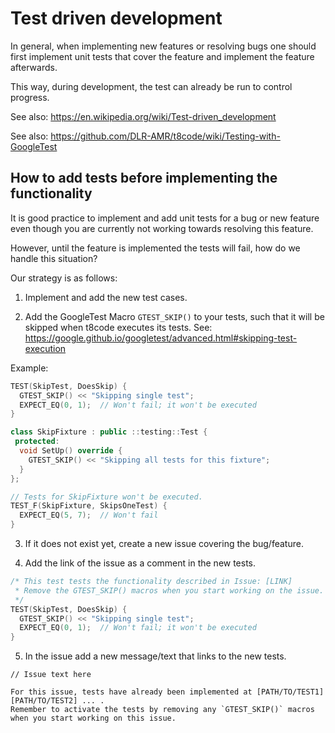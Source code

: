 # Test driven development

In general, when implementing new features or resolving bugs one should first implement unit tests that cover the feature and implement the feature afterwards.

This way, during development, the test can already be run to control progress.

See also: https://en.wikipedia.org/wiki/Test-driven_development

See also: https://github.com/DLR-AMR/t8code/wiki/Testing-with-GoogleTest

## How to add tests before implementing the functionality

It is good practice to implement and add unit tests for a bug or new feature even though you are currently not working towards resolving this feature.

However, until the feature is implemented the tests will fail, how do we handle this situation?

Our strategy is as follows:

1. Implement and add the new test cases.

2. Add the GoogleTest Macro `GTEST_SKIP()` to your tests, such that it will be skipped when t8code executes its tests.
 See: https://google.github.io/googletest/advanced.html#skipping-test-execution

Example:
```C++
TEST(SkipTest, DoesSkip) {
  GTEST_SKIP() << "Skipping single test";
  EXPECT_EQ(0, 1);  // Won't fail; it won't be executed
}

class SkipFixture : public ::testing::Test {
 protected:
  void SetUp() override {
    GTEST_SKIP() << "Skipping all tests for this fixture";
  }
};

// Tests for SkipFixture won't be executed.
TEST_F(SkipFixture, SkipsOneTest) {
  EXPECT_EQ(5, 7);  // Won't fail
}
```

3. If it does not exist yet, create a new issue covering the bug/feature.

4. Add the link of the issue as a comment in the new tests.

```C++
/* This test tests the functionality described in Issue: [LINK] 
 * Remove the GTEST_SKIP() macros when you start working on the issue.
 */
TEST(SkipTest, DoesSkip) {
  GTEST_SKIP() << "Skipping single test";
  EXPECT_EQ(0, 1);  // Won't fail; it won't be executed
}
```

5. In the issue add a new message/text that links to the new tests.
```
// Issue text here

For this issue, tests have already been implemented at [PATH/TO/TEST1] [PATH/TO/TEST2] ... .
Remember to activate the tests by removing any `GTEST_SKIP()` macros when you start working on this issue.
```
